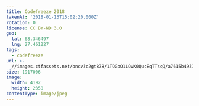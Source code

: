 ```yaml
---
title: Codefreeze 2018
takenAt: '2018-01-13T15:02:20.000Z'
rotation: 0
license: CC BY-ND 3.0
geo:
  lat: 68.346497
  lng: 27.461227
tags:
  - codefreeze
url: >-
  //images.ctfassets.net/bncv3c2gt878/1TOGbO1LOvK0QucEqTTsqQ/a7615b49374328c6e8f223fa27696698/codefreeze-2018_38902761815_o
size: 1917006
image:
  width: 4192
  height: 2358
contentType: image/jpeg
---
```


